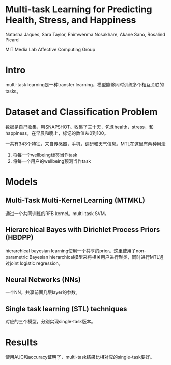 # Multi-task Learning for Predicting Health, Stress, and Happiness

Natasha Jaques, Sara Taylor, Ehimwenma Nosakhare, Akane Sano, Rosalind Picard

MIT Media Lab Affective Computing Group

# Intro

multi-task learning是一种transfer learning，模型能够同时训练多个相互关联的tasks。

# Dataset and Classification Problem

数据是自己收集，叫SNAPSHOT。收集了三十天，包含health，stress，和happiness，在早晨和晚上，标记的数值从0到100。

一共有343个特征，来自传感器，手机，调研和天气信息。MTL在这里有两种用法

1. 将每一个wellbeing标签当作task
2. 将每一个用户的wellbeing预测当作task

# Models

## Multi-Task Multi-Kernel Learning (MTMKL)

通过一个共同训练的RFB kernel。multi-task SVM。

## Hierarchical Bayes with Dirichlet Process Priors (HBDPP)

hierarchical bayesian learning使用一个共享的prior。这里使用了non-parametric Bayesian hierarchical模型来将相关用户进行聚类，同时进行MTL通过joint logistic regression。

## Neural Networks (NNs)

一个NN，共享前面几层layer的参数。

## Single task learning (STL) techniques

对应的三个模型，分别实现single-task版本。

# Results

使用AUC和accuracy证明了，multi-task结果比相对应的single-task要好。